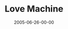 ---
layout: message
category: message
series: "Special Effects"
title: "Love Machine"
date: 2005-06-26-00-00
message_id: 114
audio: "http://s3.amazonaws.com/crossroads-media/media/legacy/mp3/Special_Effects_02_06-26-05_Love_Machine.mp3"
audio-duration: "38:57"
flag: "N"
---
